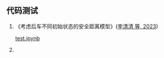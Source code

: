 ## 代码测试

1. 《考虑后车不同初始状态的安全距离模型》([李清清 等, 2023](zotero://select/library/items/IKYX7C98))

    [test.ipynb](test.ipynb)

2. 
